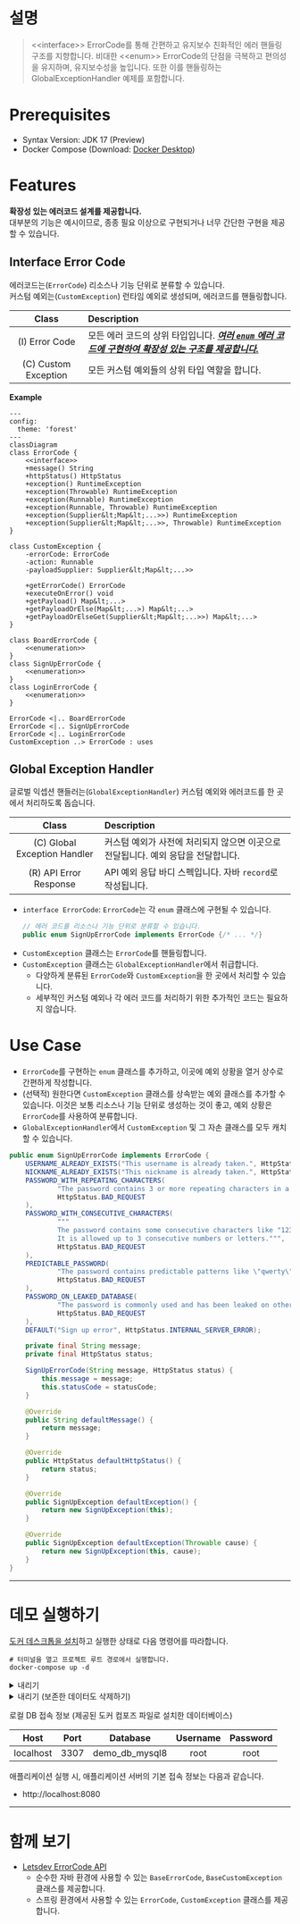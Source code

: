 # 설명

> &lt;&lt;interface&gt;&gt; ErrorCode를 통해 간편하고 유지보수 친화적인 에러 핸들링 구조를 지향합니다.
> 비대한 &lt;&lt;enum&gt;&gt; ErrorCode의 단점을 극복하고 편의성을 유지하며, 유지보수성을 높입니다.
> 또한 이를 핸들링하는 GlobalExceptionHandler 예제를 포함합니다.

# Prerequisites

- Syntax Version: JDK 17 (Preview)
- Docker Compose (Download: [Docker Desktop](https://www.docker.com/products/docker-desktop/))
# Features

**확장성 있는 에러코드 설계를 제공합니다.**  
대부분의 기능은 예시이므로, 종종 필요 이상으로 구현되거나 너무 간단한 구현을 제공할 수 있습니다.

## Interface Error Code

에러코드는(`ErrorCode`) 리소스나 기능 단위로 분류할 수 있습니다.  
커스텀 예외는(`CustomException`) 런타임 예외로 생성되며, 에러코드를 핸들링합니다.

|            Class             | Description                                                                  |
|:----------------------------:|:-----------------------------------------------------------------------------|
|        (I) Error Code        | 모든 에러 코드의 상위 타입입니다. **_<ins>여러 `enum` 에러 코드에 구현하여 확장성 있는 구조를 제공합니다.</ins>_** |
|     (C) Custom Exception     | 모든 커스텀 예외들의 상위 타입 역할을 합니다.                                                   |

**Example**

```mermaid
---
config:
  theme: 'forest'
---
classDiagram
class ErrorCode {
    <<interface>>
    +message() String
    +httpStatus() HttpStatus
    +exception() RuntimeException
    +exception(Throwable) RuntimeException
    +exception(Runnable) RuntimeException
    +exception(Runnable, Throwable) RuntimeException
    +exception(Supplier&lt;Map&lt;...>>) RuntimeException
    +exception(Supplier&lt;Map&lt;...>>, Throwable) RuntimeException
}

class CustomException {
    -errorCode: ErrorCode
    -action: Runnable
    -payloadSupplier: Supplier&lt;Map&lt;...>>
    
    +getErrorCode() ErrorCode
    +executeOnError() void
    +getPayload() Map&lt;...>
    +getPayloadOrElse(Map&lt;...>) Map&lt;...>
    +getPayloadOrElseGet(Supplier&lt;Map&lt;...>>) Map&lt;...>
}

class BoardErrorCode {
    <<enumeration>>
}
class SignUpErrorCode {
    <<enumeration>>
}
class LoginErrorCode {
    <<enumeration>>
}

ErrorCode <|.. BoardErrorCode
ErrorCode <|.. SignUpErrorCode
ErrorCode <|.. LoginErrorCode
CustomException ..> ErrorCode : uses
```

## Global Exception Handler

글로벌 익셉션 핸들러는(`GlobalExceptionHandler`) 커스텀 예외와 에러코드를 한 곳에서 처리하도록 돕습니다.

|            Class             | Description                                    |
|:----------------------------:|:-----------------------------------------------|
| (C) Global Exception Handler | 커스텀 예외가 사전에 처리되지 않으면 이곳으로 전달됩니다. 예외 응답을 전달합니다. |
|    (R) API Error Response    | API 예외 응답 바디 스펙입니다. 자바 `record`로 작성됩니다.        |

- `interface ErrorCode`: `ErrorCode`는 각 `enum` 클래스에 구현될 수 있습니다.
    ```java
    // 에러 코드를 리소스나 기능 단위로 분류할 수 있습니다.
    public enum SignUpErrorCode implements ErrorCode {/* ... */}
    ```
- `CustomException` 클래스는 `ErrorCode`를 핸들링합니다.
- `CustomException` 클래스는 `GlobalExceptionHandler`에서 취급합니다.
  - 다양하게 분류된 `ErrorCode`와 `CustomException`을 한 곳에서 처리할 수 있습니다.
  - 세부적인 커스텀 예외나 각 에러 코드를 처리하기 위한 추가적인 코드는 필요하지 않습니다.

# Use Case

- `ErrorCode`를 구현하는 `enum` 클래스를 추가하고, 이곳에 예외 상황을 열거 상수로 간편하게 작성합니다.
- (선택적) 원한다면 `CustomException` 클래스를 상속받는 예외 클래스를 추가할 수 있습니다.
  이것은 보통 리소스나 기능 단위로 생성하는 것이 좋고, 예외 상황은 `ErrorCode`를 사용하여 분류합니다.
- `GlobalExceptionHandler`에서 `CustomException` 및 그 자손 클래스를 모두 캐치할 수 있습니다.

```java
public enum SignUpErrorCode implements ErrorCode {
    USERNAME_ALREADY_EXISTS("This username is already taken.", HttpStatus.CONFLICT),
    NICKNAME_ALREADY_EXISTS("This nickname is already taken.", HttpStatus.CONFLICT),
    PASSWORD_WITH_REPEATING_CHARACTERS(
            "The password contains 3 or more repeating characters in a row.",
            HttpStatus.BAD_REQUEST
    ),
    PASSWORD_WITH_CONSECUTIVE_CHARACTERS(
            """
            The password contains some consecutive characters like "1234" or "abcd".
            It is allowed up to 3 consecutive numbers or letters.""",
            HttpStatus.BAD_REQUEST
    ),
    PREDICTABLE_PASSWORD(
            "The password contains predictable patterns like \"qwerty\", \"ababab\" or \"101010\".",
            HttpStatus.BAD_REQUEST
    ),
    PASSWORD_ON_LEAKED_DATABASE(
            "The password is commonly used and has been leaked on other websites before.",
            HttpStatus.BAD_REQUEST
    ),
    DEFAULT("Sign up error", HttpStatus.INTERNAL_SERVER_ERROR);

    private final String message;
    private final HttpStatus status;

    SignUpErrorCode(String message, HttpStatus status) {
        this.message = message;
        this.statusCode = statusCode;
    }

    @Override
    public String defaultMessage() {
        return message;
    }

    @Override
    public HttpStatus defaultHttpStatus() {
        return status;
    }

    @Override
    public SignUpException defaultException() {
        return new SignUpException(this);
    }

    @Override
    public SignUpException defaultException(Throwable cause) {
        return new SignUpException(this, cause);
    }
}
```

---

# 데모 실행하기

[도커 데스크톱을 설치](https://www.docker.com/products/docker-desktop/)하고 실행한 상태로 다음 명령어를 따라합니다.

```shell
# 터미널을 열고 프로젝트 루트 경로에서 실행합니다.
docker-compose up -d 
```

<details>
  <summary>내리기</summary>

  ```shell
  docker-compose down
  ```

</details>

<details>
  <summary>내리기 (보존한 데이터도 삭제하기)</summary>

  ```shell
  docker-compose down -v
  ```

</details>

로컬 DB 접속 정보 (제공된 도커 컴포즈 파일로 설치한 데이터베이스)

|   Host    | Port |    Database     | Username | Password |
|:---------:|:----:|:---------------:|:--------:|:--------:|
| localhost | 3307 | demo_db_mysql8  |   root   |   root   |

애플리케이션 실행 시, 애플리케이션 서버의 기본 접속 정보는 다음과 같습니다.

- http://localhost:8080

---

# 함께 보기

- [Letsdev ErrorCode API](https://github.com/merge-simpson/letsdev-error-code-api)
  - 순수한 자바 환경에 사용할 수 있는 `BaseErrorCode`, `BaseCustomException` 클래스를 제공합니다.
  - 스프링 환경에서 사용할 수 있는 `ErrorCode`, `CustomException` 클래스를 제공합니다.